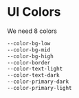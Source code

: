 # UI Colors

We need 8 colors

```css
--color-bg-low
--color-bg-mid
--color-bg-high
--color-border
--color-text-light
--color-text-dark
--color-primary-dark
--color-primary-light
```
